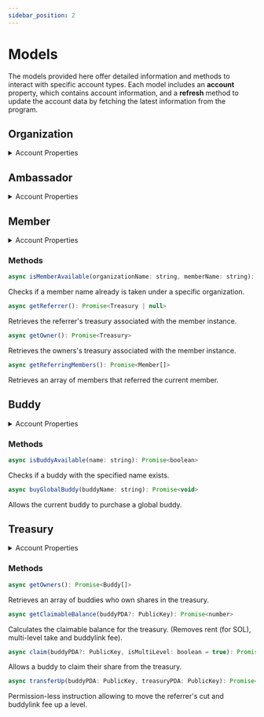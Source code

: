 ```yaml
---
sidebar_position: 2
---
```


# Models

The models provided here offer detailed information and methods to interact with specific account types. Each model includes an **account** property, which contains account information, and a **refresh** method to update the account data by fetching the latest information from the program.

## Organization

<details>
<summary class="summary">
    Account Properties
</summary>

| Property                    | Type          | Description                                                              |
| --------------------------- | ------------- | ------------------------------------------------------------------------ |
| **pda**                     | **PublicKey** | The program-derived account (PDA) public key.                            |
| **authority**               | **PublicKey** | The wallet owning the organization.                                      |
| **dateCreated**             | **BN**        | The date of creation in seconds.                                         |
| **name**                    | **string**    | The name of the organization.                                            |
| **mainTokenMint**           | **PublicKey** | The main spl token the organization will interact with.                  |
| **enforceWalletUniqueness** | **boolean**   | A flag indicating whether wallet uniqueness is enforced.                 |
| **allowMultiLevel**         | **boolean**   | A flag indicating whether multi-level organization structure is allowed. |

</details>

## Ambassador

<details>
<summary class="summary">
    Account Properties
</summary>

| Property      | Type          | Description                                   |
| ------------- | ------------- | --------------------------------------------- |
| **pda**       | **PublicKey** | The program-derived account (PDA) public key. |
| **authority** | **PublicKey** | The wallet owning the ambassador.             |
| **name**      | **string**    | The name of the ambassador.                   |

</details>

## Member

<details>
<summary class="summary">
    Account Properties
</summary>

| Property                  | Type                    | Description                                                                     |
| ------------------------- | ----------------------- | ------------------------------------------------------------------------------- |
| **pda**                   | **PublicKey**           | The program-derived account (PDA) public key.                                   |
| **referrer**              | **PublicKey**           | The referrer's treasury public key.                                             |
| **owner**                 | **PublicKey**           | The owner's treasury public key.                                                |
| **globalReferrerOfBuddy** | **BuddyGlobalReferrer** | The global referrer of the member.                                              |
| **name**                  | **string**              | The name of the member.                                                         |
| **organization**          | **string**              | The organization name associated with the member.                               |
| **referringMembers**      | **PublicKey[]**         | An array of public keys representing the referring members (maximum length: 4). |

</details>

### Methods

```javascript
async isMemberAvailable(organizationName: string, memberName: string): Promise<boolean>
```

Checks if a member name already is taken under a specific organization.

```javascript
async getReferrer(): Promise<Treasury | null>
```

Retrieves the referrer's treasury associated with the member instance.

```javascript
async getOwner(): Promise<Treasury>
```

Retrieves the owners's treasury associated with the member instance.

```javascript
async getReferringMembers(): Promise<Member[]>
```

Retrieves an array of members that referred the current member.

## Buddy

<details>
<summary class="summary">
    Account Properties
</summary>

| Property                | Type             | Description                                             |
| ----------------------- | ---------------- | ------------------------------------------------------- |
| **pda**                 | **PublicKey**    | The program-derived account (PDA) public key.           |
| **authority**           | **PublicKey**    | The authority public key.                               |
| **buddyType**           | **BuddyType**    | The type of the buddy.                                  |
| **dateCreated**         | **BN**           | The date of creation in seconds.                        |
| **isFrozen**            | **boolean**      | A flag indicating whether the buddy is frozen / minted. |
| **referrerTreasuryPda** | **PublicKey**    | The referrer's treasury public key.                     |
| **referrerType**        | **ReferrerType** | The type of the referrer.                               |
| **name**                | **string**       | The name of the buddy.                                  |

</details>

### Methods

```javascript
async isBuddyAvailable(name: string): Promise<boolean>
```

Checks if a buddy with the specified name exists.

```javascript
async buyGlobalBuddy(buddyName: string): Promise<void>
```

Allows the current buddy to purchase a global buddy.

## Treasury

<details>
<summary class="summary">
    Account Properties
</summary>

| Property               | Type                | Description                                      |
| ---------------------- | ------------------- | ------------------------------------------------ |
| **pda**                | **PublicKey**       | The program-derived account (PDA) public key.    |
| **amountNoMultiLevel** | **BN**              | The amount without multi-level shares.           |
| **totalBps**           | **number**          | BPS amount of multi-level                        |
| **mint**               | **PublicKey**       | The mint public key.                             |
| **owners**             | **TreasuryOwner[]** | An array of owners with their respective shares. |

</details>

### Methods

```javascript
async getOwners(): Promise<Buddy[]>
```

Retrieves an array of buddies who own shares in the treasury.

```javascript
async getClaimableBalance(buddyPDA?: PublicKey): Promise<number>
```

Calculates the claimable balance for the treasury. (Removes rent (for SOL), multi-level take and buddylink fee).

```javascript
async claim(buddyPDA?: PublicKey, isMultiLevel: boolean = true): Promise<void>
```

Allows a buddy to claim their share from the treasury.

```javascript
async transferUp(buddyPDA: PublicKey, treasuryPDA: PublicKey): Promise<void>
```

Permission-less instruction allowing to move the referrer's cut and buddylink fee up a level.
